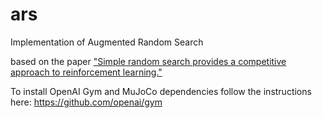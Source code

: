 # ars
Implementation of Augmented Random Search

based on the paper ["Simple random search provides a competitive approach to reinforcement learning."](https://arxiv.org/abs/1803.07055)

To install OpenAI Gym and MuJoCo dependencies follow the instructions here:
https://github.com/openai/gym
